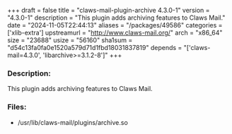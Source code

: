 +++
draft = false
title = "claws-mail-plugin-archive 4.3.0-1"
version = "4.3.0-1"
description = "This plugin adds archiving features to Claws Mail."
date = "2024-11-05T22:44:13"
aliases = "/packages/49586"
categories = ['xlib-extra']
upstreamurl = "http://www.claws-mail.org/"
arch = "x86_64"
size = "23688"
usize = "56160"
sha1sum = "d54c13fa0fa0e1520a579d71d1fbd18031837819"
depends = "['claws-mail=4.3.0', 'libarchive>=3.1.2-8']"
+++
### Description: 
This plugin adds archiving features to Claws Mail.

### Files: 
* /usr/lib/claws-mail/plugins/archive.so
